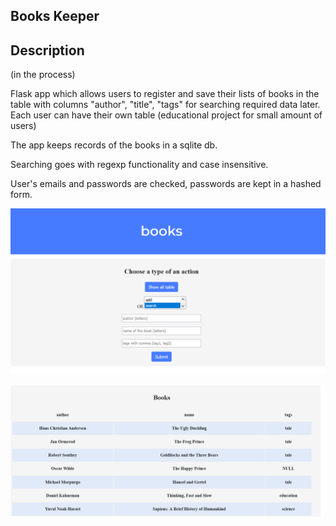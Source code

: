 ## Books Keeper

## Description

(in the process)

Flask app which allows users to register and save their lists of books in the table with columns "author", "title", "tags" for searching required data later. Each user can have their own table (educational project for small amount of users)

The app keeps records of the books in a sqlite db.

Searching goes with regexp functionality and case insensitive.

User's emails and passwords are checked, passwords are kept in a hashed form.


![](image/README/1651208738392.png)

![](image/README/1651208795061.png)
